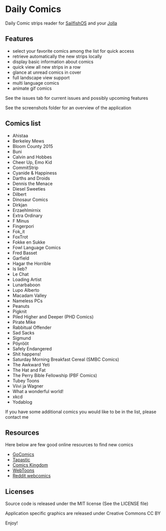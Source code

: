 Daily Comics
============

Daily Comic strips reader for [SailfishOS](https://sailfishos.org/) and your [Jolla](http://jolla.com/)

Features
--------

- select your favorite comics among the list for quick access
- retrieve automatically the new strips locally
- display basic information about comics
- quick view all new strips in a row
- glance at unread comics in cover
- full landscape view support
- multi language comics
- animate gif comics


See the issues tab for current issues and possibly upcoming features

See the screenshots folder for an overview of the application

Comics list
-----------

- Ahistaa
- Berkeley Mews
- Bloom County 2015
- Buni
- Calvin and Hobbes
- Cheer Up, Emo Kid
- CommitStrip
- Cyanide & Happiness
- Darths and Droids
- Dennis the Menace
- Diesel Sweeties
- Dilbert
- Dinosaur Comics
- Dirkjan
- Erzaehlmirnix
- Extra Ordinary
- F Minus
- Fingerpori
- Fok_it
- FoxTrot
- Fokke en Sukke
- Fowl Language Comics
- Fred Basset
- Garfield
- Hagar the Horrible
- Is lieb?
- Le Chat
- Loading Artist
- Lunarbaboon
- Lupo Alberto
- Macadam Valley
- Nameless PCs
- Peanuts
- Pigknit
- Piled Higher and Deeper (PHD Comics)
- Pirate Mike
- Rabbitual Offender
- Sad Sacks
- Sigmund
- Pöyrööt
- Safely Endangered
- Shit happens!
- Saturday Morning Breakfast Cereal (SMBC Comics)
- The Awkward Yeti
- The Hat and Fat
- The Perry Bible Fellowship (PBF Comics)
- Tubey Toons
- Viivi ja Wagner
- What a wonderful world!
- xkcd
- Yodablog

If you have some additional comics you would like to be in the list, please contact me

Resources
---------

Here below are few good online resources to find new comics

- [GoComics](http://gocomics.com/)
- [Tapastic](http://tapastic.com/)
- [Comics Kingdom](http://comicskingdom.com/)
- [WebToons](http://www.webtoons.com/)
- [Reddit webcomics](http://www.reddit.com/r/webcomics/)

Licenses
--------

Source code is released under the MIT license (See the LICENSE file)

Application specific graphics are released under Creative Commons CC BY


Enjoy!
